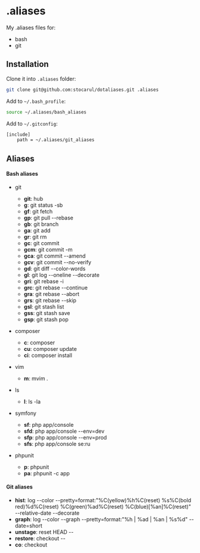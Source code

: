 .aliases
========

My .aliases files for:
 - bash
 - git

## Installation

Clone it into `.aliases` folder:
```bash
git clone git@github.com:stocarul/dotaliases.git .aliases
```

Add to `~/.bash_profile`:
```bash
source ~/.aliases/bash_aliases
```

Add to `~/.gitconfig`:
```bash
[include]
    path = ~/.aliases/git_aliases
```

## Aliases

#### Bash aliases

- git
  - **git**: hub
  - **g**: git status -sb
  - **gf**: git fetch
  - **gp**: git pull --rebase
  - **gb**: git branch
  - **ga**: git add
  - **gr**: git rm
  - **gc**: git commit
  - **gcm**: git commit -m
  - **gca**: git commit --amend
  - **gcv**: git commit --no-verify
  - **gd**: git diff --color-words
  - **gl**: git log --oneline --decorate
  - **gri**: git rebase -i
  - **grc**: git rebase --continue
  - **gra**: git rebase --abort
  - **grs**: git rebase --skip
  - **gsl**: git stash list
  - **gss**: git stash save
  - **gsp**: git stash pop

- composer
  - **c**: composer
  - **cu**: composer update
  - **ci**: composer install

- vim
  - **m**: mvim .

- ls
  - **l**: ls -la

- symfony
  - **sf**: php app/console
  - **sfd**: php app/console --env=dev
  - **sfp**: php app/console --env=prod
  - **sfs**: php app/console se:ru

- phpunit
  - **p**: phpunit
  - **pa**: phpunit -c app

#### Git aliases
  - **hist**: log --color --pretty=format:\"%C(yellow)%h%C(reset) %s%C(bold red)%d%C(reset) %C(green)%ad%C(reset) %C(blue)[%an]%C(reset)\" --relative-date --decorate
  - **graph**: log --color --graph --pretty=format:\"%h | %ad | %an | %s%d\" --date=short
  - **unstage**: reset HEAD --
  - **restore**: checkout --
  - **co**: checkout
